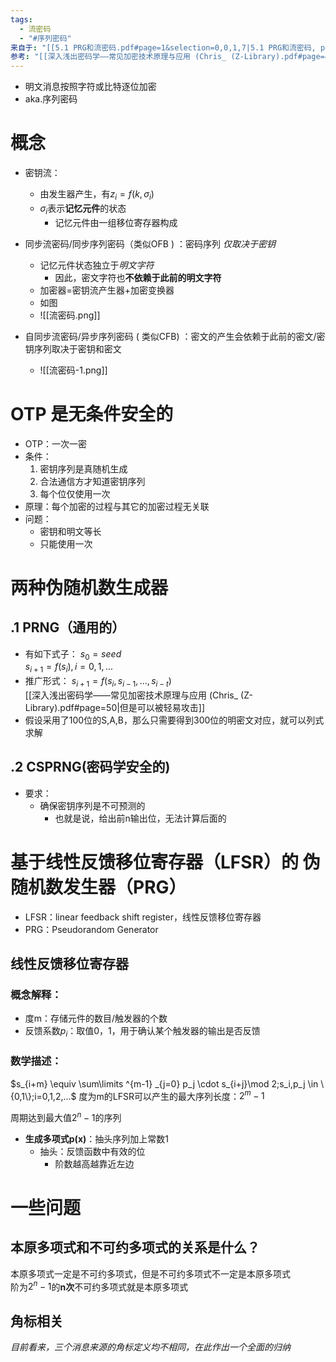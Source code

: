 ```yaml
---
tags:
  - 流密码
  - "#序列密码"
来自于: "[[5.1 PRG和流密码.pdf#page=1&selection=0,0,1,7|5.1 PRG和流密码, page 1]]"
参考: "[[深入浅出密码学——常见加密技术原理与应用 (Chris_ (Z-Library).pdf#page=40|深入浅出密码学]]"
---
```

* 明文消息按照字符或比特逐位加密  
* aka.序列密码
# 概念  
* 密钥流：
	* 由发生器产生，有$z_i = f(k,\sigma_i)$ 
	* $\sigma_i$表示**记忆元件**的状态
		* 记忆元件由一组移位寄存器构成  

* 同步流密码/同步序列密码（类似OFB ) ：密码序列 *仅取决于密钥*  
	* 记忆元件状态独立于*明文字符*  
		* 因此，密文字符也**不依赖于此前的明文字符**  
	* 加密器=密钥流产生器+加密变换器  
	* 如图  
	* ![[流密码.png]]  
* 自同步流密码/异步序列密码 ( 类似CFB) ：密文的产生会依赖于此前的密文/密钥序列取决于密钥和密文  
	* ![[流密码-1.png]]  
# OTP 是无条件安全的  
* OTP：一次一密
* 条件：
	1. 密钥序列是真随机生成  
	2. 合法通信方才知道密钥序列  
	3. 每个位仅使用一次  
* 原理：每个加密的过程与其它的加密过程无关联  
* 问题：
	* 密钥和明文等长  
	* 只能使用一次  
# 两种伪随机数生成器  
## .1 PRNG（通用的）  
* 有如下式子：
$s_0 = seed$  
$s_{i+1}=f(s_i),i=0,1,...$  
* 推广形式：
$s_{i+1}=f(s_i,s_{i-1},...,s_{i-t})$  
[[深入浅出密码学——常见加密技术原理与应用 (Chris_ (Z-Library).pdf#page=50|但是可以被轻易攻击]]  
* 假设采用了100位的S,A,B，那么只需要得到300位的明密文对应，就可以列式求解 
## .2 CSPRNG(密码学安全的) 
* 要求：
	* 确保密钥序列是不可预测的  
		* 也就是说，给出前n输出位，无法计算后面的

# 基于线性反馈移位寄存器（LFSR）的 伪随机数发生器（PRG）  
* LFSR：linear feedback shift register，线性反馈移位寄存器  
* PRG：Pseudorandom Generator  
## 线性反馈移位寄存器  
### 概念解释：  
* 度m：存储元件的数目/触发器的个数  
* 反馈系数$p_i$：取值0，1，用于确认某个触发器的输出是否反馈  
### 数学描述：  
$s_{i+m} \equiv \sum\limits ^{m-1} _{j=0} p_j \cdot s_{i+j}\mod 2;s_i,p_j \in \{0,1\};i=0,1,2,...$ 
度为m的LFSR可以产生的最大序列长度：$2^m -1$  

周期达到最大值$2^n-1$的序列
* **生成多项式p(x)**：抽头序列加上常数1  
	* 抽头：反馈函数中有效的位  
		* 阶数越高越靠近左边  


# 一些问题  
## 本原多项式和不可约多项式的关系是什么？  
本原多项式一定是不可约多项式，但是不可约多项式不一定是本原多项式  
阶为$2^n-1$的**n次**不可约多项式就是本原多项式
## 角标相关  
*目前看来，三个消息来源的角标定义均不相同，在此作出一个全面的归纳*  


